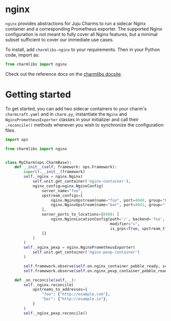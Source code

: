 # nginx

`nginx` provides abstractions for Juju Charms to run a sidecar Nginx container and a corresponding Prometheus exporter.
The supported Nginx configuration is not meant to fully cover all Nginx features, but a minimal subset sufficient to cover our immediate use cases. 

To install, add `charmlibs-nginx` to your requirements. Then in your Python code, import as:

```py
from charmlibs import nginx
```

Check out the reference docs on the [charmlibs docsite](https://canonical-charmlibs.readthedocs-hosted.com/reference/charmlibs/nginx/).

# Getting started

To get started, you can add two sidecar containers to your charm's `charmcraft.yaml` and in `charm.py`, 
instantiate the `Nginx` and `NginxPrometheusExporter` classes in your initializer and call their `.reconcile()` methods whenever you wish to synchronize the configuration files.

```py
import ops

from charmlibs import nginx


class MyCharm(ops.CharmBase):
    def __init__(self, framework: ops.Framework):
        super().__init__(framework)
        self._nginx = nginx.Nginx(
            self.unit.get_container('nginx-container'),
            nginx_config=nginx.NginxConfig(
                server_name="foo",
                upstream_configs=[
                    nginx.NginxUpstream(name="foo", port=4040, group="backend"),
                    nginx.NginxUpstream(name="bar", port=4041, group="frontend")
                ],
                server_ports_to_locations={8080: [
                    nginx.NginxLocationConfig(path='/', backend='foo', backend_url="/api/v1", headers={'a': 'b'},
                                              modifier="=",
                                              is_grpc=True, upstream_tls=True),
                ]}
            )
        )
        self._nginx_pexp = nginx.NginxPrometheusExporter(
            self.unit.get_container('nginx-pexp-container')
        )

        self.framework.observe(self.on.nginx_container_pebble_ready, self._on_reconcile)
        self.framework.observe(self.on.nginx_pexp_container_pebble_ready, self._on_reconcile)

    def _on_reconcile(self, _):
        self._nginx.reconcile(
            upstreams_to_addresses={
                "foo": {"http://example.com"},
                "bar": {"http://example.io"},
            }
        )
        self._nginx_pexp.reconcile()
```